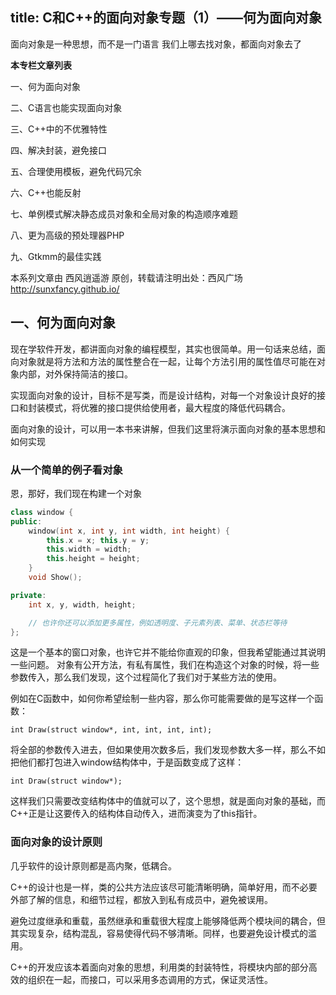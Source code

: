 title: C和C++的面向对象专题（1）——何为面向对象
---

面向对象是一种思想，而不是一门语言
我们上哪去找对象，都面向对象去了

**本专栏文章列表**

一、何为面向对象

二、C语言也能实现面向对象

三、C++中的不优雅特性

四、解决封装，避免接口

五、合理使用模板，避免代码冗余

六、C++也能反射

七、单例模式解决静态成员对象和全局对象的构造顺序难题

八、更为高级的预处理器PHP

九、Gtkmm的最佳实践

本系列文章由 西风逍遥游 原创，转载请注明出处：西风广场 http://sunxfancy.github.io/

## 一、何为面向对象

现在学软件开发，都讲面向对象的编程模型，其实也很简单。用一句话来总结，面向对象就是将方法和方法的属性整合在一起，让每个方法引用的属性值尽可能在对象内部，对外保持简洁的接口。

实现面向对象的设计，目标不是写类，而是设计结构，对每一个对象设计良好的接口和封装模式，将优雅的接口提供给使用者，最大程度的降低代码耦合。

面向对象的设计，可以用一本书来讲解，但我们这里将演示面向对象的基本思想和如何实现

### 从一个简单的例子看对象

恩，那好，我们现在构建一个对象

```c++
class window {
public:
	window(int x, int y, int width, int height) {
		this.x = x; this.y = y;
		this.width = width;
		this.height = height;
	}
	void Show();

private:
	int x, y, width, height;

	// 也许你还可以添加更多属性，例如透明度、子元素列表、菜单、状态栏等待
};
```

这是一个基本的窗口对象，也许它并不能给你直观的印象，但我希望能通过其说明一些问题。
对象有公开方法，有私有属性，我们在构造这个对象的时候，将一些参数传入，那么我们发现，这个过程简化了我们对于某些方法的使用。

例如在C函数中，如何你希望绘制一些内容，那么你可能需要做的是写这样一个函数：

	int Draw(struct window*, int, int, int, int);

将全部的参数传入进去，但如果使用次数多后，我们发现参数大多一样，那么不如把他们都打包进入window结构体中，于是函数变成了这样：

	int Draw(struct window*);

这样我们只需要改变结构体中的值就可以了，这个思想，就是面向对象的基础，而C++正是让这要传入的结构体自动传入，进而演变为了this指针。

### 面向对象的设计原则

几乎软件的设计原则都是高内聚，低耦合。

C++的设计也是一样，类的公共方法应该尽可能清晰明确，简单好用，而不必要外部了解的信息，和细节过程，都放入到私有成员中，避免被误用。

避免过度继承和重载，虽然继承和重载很大程度上能够降低两个模块间的耦合，但其实现复杂，结构混乱，容易使得代码不够清晰。同样，也要避免设计模式的滥用。

C++的开发应该本着面向对象的思想，利用类的封装特性，将模块内部的部分高效的组织在一起，而接口，可以采用多态调用的方式，保证灵活性。
